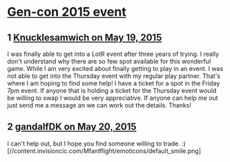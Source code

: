 # [Gen-con 2015 event](https://community.fantasyflightgames.com/topic/177197-gen-con-2015-event/)

## 1 [Knucklesamwich on May 19, 2015](https://community.fantasyflightgames.com/topic/177197-gen-con-2015-event/?do=findComment&comment=1628150)

I was finally able to get into a LotR event after three years of trying. I really don't understand why there are so few spot available for this wonderful game. While I am very excited about finally getting to play in an event. I was not able to get into the Thursday event with my regular play partner. That's where I am hoping to find some help! I have a ticket for a spot in the Friday 7pm event. If anyone that is holding a ticket for the Thursday event would be willing to swap I would be very appreciative. If anyone can help me out just send me a message an we can work out the details. Thanks!

## 2 [gandalfDK on May 20, 2015](https://community.fantasyflightgames.com/topic/177197-gen-con-2015-event/?do=findComment&comment=1629167)

I can't help out, but I hope you find someone willing to trade. :) [//content.invisioncic.com/Mfantflight/emoticons/default_smile.png]

